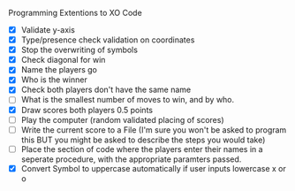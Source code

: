 Programming Extentions to XO Code

- [x] Validate y-axis
- [x] Type/presence check validation on coordinates
- [x] Stop the overwriting of symbols
- [x] Check diagonal for win
- [x] Name the players go
- [x] Who is the winner
- [x] Check both players don't have the same name
- [ ] What is the smallest number of moves to win, and by who.
- [x] Draw scores both players 0.5 points
- [ ] Play the computer (random validated placing of scores)
- [ ] Write the current score to a File (I'm sure you won't be asked to program this BUT you might be asked to describe the steps you would take)
- [ ] Place the section of code where the players enter their names in a seperate procedure, with the appropriate paramters passed.
- [x] Convert Symbol to uppercase automatically if user inputs lowercase x or o